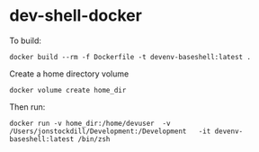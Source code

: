 # dev-shell-docker

To build:
```
docker build --rm -f Dockerfile -t devenv-baseshell:latest .
```

Create a home directory volume
```
docker volume create home_dir
```

Then run:
```
docker run -v home_dir:/home/devuser  -v /Users/jonstockdill/Development:/Development   -it devenv-baseshell:latest /bin/zsh
```
